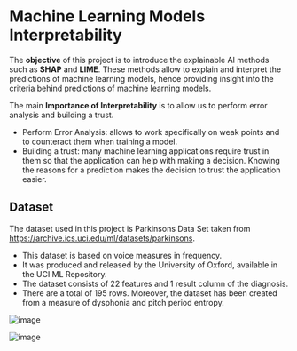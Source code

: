# Machine Learning Models Interpretability

The **objective** of this project is to introduce the explainable AI methods such as **SHAP** and **LIME**. These methods allow to explain and interpret the predictions of machine learning models, hence providing insight into the criteria behind predictions of machine learning models.

The main **Importance of Interpretability** is to allow us to perform error analysis and building a trust.
- Perform Error Analysis: allows to work specifically on weak points and to counteract them when training a model.
- Building a trust: many machine learning applications require trust in them so that the application can help with making a decision. Knowing the reasons for a prediction makes the decision to trust the application easier.

## Dataset
The dataset used in this project is Parkinsons Data Set taken from https://archive.ics.uci.edu/ml/datasets/parkinsons.
- This dataset is based on voice measures in frequency. 
- It was produced and released by the University of Oxford, available in the UCI ML Repository. 
- The dataset consists of 22 features and 1 result column of the diagnosis. 
- There are a total of 195 rows. Moreover, the dataset has been created from a measure of dysphonia and pitch period entropy.


![image](https://user-images.githubusercontent.com/89004966/166139022-e8fe3703-46bb-42a6-b7a8-6637864d610d.png)


![image](https://user-images.githubusercontent.com/89004966/166139032-41fec0c1-996c-40ad-bcef-48fa9cbd10bc.png)


